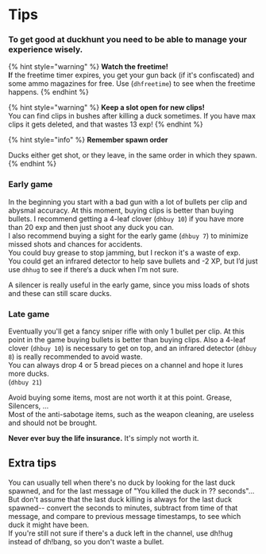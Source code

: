 # Tips

### **To get good at duckhunt you need to be able to manage your experience wisely.**

{% hint style="warning" %}
**Watch the freetime!   
I**f the freetime timer expires, you get your gun back \(if it's confiscated\) and some ammo magazines for free. Use \(`dhfreetime`\) to see when the freetime happens.
{% endhint %}

{% hint style="warning" %}
**Keep a slot open for new clips!**  
You can find clips in bushes after killing a duck sometimes.  If you have max clips it gets deleted, and that wastes 13 exp!
{% endhint %}

{% hint style="info" %}
**Remember spawn order**

Ducks either get shot, or they leave, in the same order in which they spawn.
{% endhint %}

### **Early game**

In the beginning you start with a bad gun with a lot of bullets per clip and abysmal accuracy. At this moment, buying clips is better than buying bullets. I recommend getting a 4-leaf clover \(`dhbuy 10`\) if you have more than 20 exp and then just shoot any duck you can.   
I also recommend buying a sight for the early game \(`dhbuy 7`\) to minimize missed shots and chances for accidents.  
You could buy grease to stop jamming, but I reckon it's a waste of exp.  
You could get an infrared detector to help save bullets and -2 XP, but I’d just use `dhhug` to see if there‘s a duck when I'm not sure.

A silencer is really useful in the early game, since you miss loads of shots and these can still scare ducks.

### **Late game**

Eventually you'll get a fancy sniper rifle with only 1 bullet per clip. At this point in the game buying bullets is better than buying clips. Also a 4-leaf clover \(`dhbuy 10`\) is necessary to get on top, and an infrared detector \(`dhbuy 8`\) is really recommended to avoid waste.   
You can always drop 4 or 5 bread pieces on a channel and hope it lures more ducks.   
\(`dhbuy 21`\)

Avoid buying some items, most are not worth it at this point. Grease, Silencers, ...  
Most of the anti-sabotage items, such as the weapon cleaning, are useless and should not be brought.

**Never ever buy the life insurance.** It's simply not worth it.

## Extra tips

You can usually tell when there's no duck by looking for the last duck spawned, and for the last message of "You killed the duck in ?? seconds"... But don't assume that the last duck killing is always for the last duck spawned-- convert the seconds to minutes, subtract from time of that message, and compare to previous message timestamps, to see which duck it might have been.  
 If you're still not sure if there's a duck left in the channel, use dh!hug instead of dh!bang, so you don't waste a bullet.

